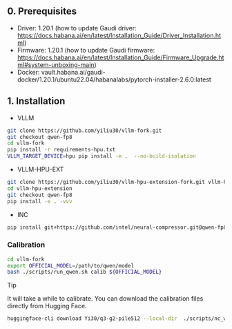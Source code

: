 
## 0. Prerequisites

- Driver: 1.20.1 (how to update Gaudi driver: https://docs.habana.ai/en/latest/Installation_Guide/Driver_Installation.html)
- Firmware: 1.20.1 (how to update Gaudi firmware: https://docs.habana.ai/en/latest/Installation_Guide/Firmware_Upgrade.html#system-unboxing-main)
- Docker: vault.habana.ai/gaudi-docker/1.20.1/ubuntu22.04/habanalabs/pytorch-installer-2.6.0:latest

## 1. Installation

- VLLM
```bash
git clone https://github.com/yiliu30/vllm-fork.git
git checkout qwen-fp8
cd vllm-fork
pip install -r requirements-hpu.txt
VLLM_TARGET_DEVICE=hpu pip install -e .  --no-build-isolation
```

- VLLM-HPU-EXT
```bash
git clone https://github.com/yiliu30/vllm-hpu-extension-fork.git vllm-hpu-extension
cd vllm-hpu-extension
git checkout qwen-fp8
pip install -e . -vvv
```

- INC
```bash
pip install git+https://github.com/intel/neural-compressor.git@qwen-fp8
```

### Calibration 

```bash
cd vllm-fork
export OFFICIAL_MODEL=/path/to/qwen/model
bash ./scripts/run_qwen.sh calib ${OFFICIAL_MODEL}
```

> [!TIP] 
> It will take a while to calibrate. You can download the calibration files directly from Hugging Face.

```bash
huggingface-cli download Yi30/q3-g2-pile512 --local-dir  ./scripts/nc_workspace_measure_kvache_v2
```


